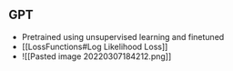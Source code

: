 ## GPT
- Pretrained using unsupervised learning and finetuned
- [[LossFunctions#Log Likelihood Loss]]
- ![[Pasted image 20220307184212.png]]